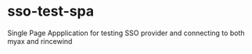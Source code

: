 # sso-test-spa
Single Page Appplication for testing SSO provider and connecting to both myax and rincewind
